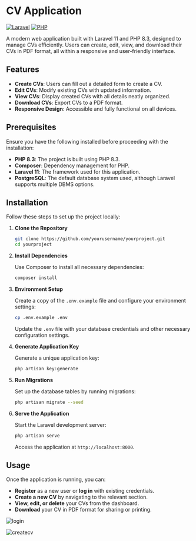 # CV Application

[![Laravel](https://img.shields.io/badge/laravel-11.x-red.svg)](https://laravel.com)
[![PHP](https://img.shields.io/badge/php-8.3-blue.svg)](https://www.php.net)

A modern web application built with Laravel 11 and PHP 8.3, designed to manage CVs efficiently. Users can create, edit, view, and download their CVs in PDF format, all within a responsive and user-friendly interface.

## Features

- **Create CVs**: Users can fill out a detailed form to create a CV.
- **Edit CVs**: Modify existing CVs with updated information.
- **View CVs**: Display created CVs with all details neatly organized.
- **Download CVs**: Export CVs to a PDF format.
- **Responsive Design**: Accessible and fully functional on all devices.

## Prerequisites

Ensure you have the following installed before proceeding with the installation:

- **PHP 8.3**: The project is built using PHP 8.3.
- **Composer**: Dependency management for PHP.
- **Laravel 11**: The framework used for this application.
- **PostgreSQL**: The default database system used, although Laravel supports multiple DBMS options.

## Installation

Follow these steps to set up the project locally:

1. **Clone the Repository**

    ```bash
    git clone https://github.com/yourusername/yourproject.git
    cd yourproject
    ```

2. **Install Dependencies**

    Use Composer to install all necessary dependencies:

    ```bash
    composer install
    ```

3. **Environment Setup**

    Create a copy of the `.env.example` file and configure your environment settings:

    ```bash
    cp .env.example .env
    ```

    Update the `.env` file with your database credentials and other necessary configuration settings.

4. **Generate Application Key**

    Generate a unique application key:

    ```bash
    php artisan key:generate
    ```

5. **Run Migrations**

    Set up the database tables by running migrations:

    ```bash
    php artisan migrate --seed
    ```

6. **Serve the Application**

    Start the Laravel development server:

    ```bash
    php artisan serve
    ```

    Access the application at `http://localhost:8000`.

## Usage

Once the application is running, you can:

- **Register** as a new user or **log in** with existing credentials.
- **Create a new CV** by navigating to the relevant section.
- **View, edit, or delete** your CVs from the dashboard.
- **Download** your CV in PDF format for sharing or printing.



![login](https://github.com/user-attachments/assets/ea6df1c6-bc7c-4b0e-b1f2-f80687217bed)

![createcv](https://github.com/user-attachments/assets/9b588b18-80ba-4919-879e-a411002c3da4)

